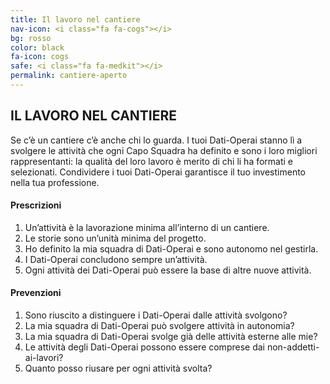 ```yaml
---
title: Il lavoro nel cantiere
nav-icon: <i class="fa fa-cogs"></i>
bg: rosso
color: black
fa-icon: cogs
safe: <i class="fa fa-medkit"></i>
permalink: cantiere-aperto
---
```


## [<i class="fa fa-angle-up"></i>](#i-ruoli) IL LAVORO NEL CANTIERE [<i class="fa fa-angle-down"></i>](#compiti-minimi)

Se c’è un cantiere c’è anche chi lo guarda. I tuoi Dati-Operai stanno lì a svolgere le attività che ogni Capo Squadra ha definito e sono i loro migliori rappresentanti: la qualità del loro lavoro è merito di chi li ha formati e selezionati. Condividere i tuoi Dati-Operai garantisce il tuo investimento nella tua professione. 

#### <i class="fa fa-exclamation-circle"></i> Prescrizioni

1. Un’attività è la lavorazione minima all’interno di un cantiere.
2. Le storie sono un’unità minima del progetto. 
3. Ho definito la mia squadra di Dati-Operai e sono autonomo nel gestirla.
4. I Dati-Operai concludono sempre un’attività.  
5. Ogni attività dei Dati-Operai può essere la base di altre nuove attività.

#### <i class="fa fa-question-circle"></i> Prevenzioni

1. Sono riuscito a distinguere i Dati-Operai dalle attività svolgono?
2. La mia squadra di Dati-Operai può svolgere attività in autonomia?
3. La mia squadra di Dati-Operai svolge già delle attività esterne alle mie?
4. Le attività degli Dati-Operai possono essere comprese dai non-addetti-ai-lavori?
5. Quanto posso riusare per ogni attività svolta?
